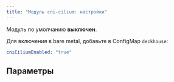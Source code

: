 ```yaml
---
title: "Модуль cni-cilium: настройки"
---
```


Модуль по умолчанию **выключен**.

Для включения в bare metal, добавьте в ConfigMap `deckhouse`:

```yaml
cniCiliumEnabled: "true"
```

## Параметры

<!-- SCHEMA -->
